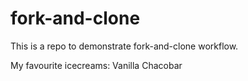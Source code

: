 # fork-and-clone
This is a repo to demonstrate fork-and-clone workflow.

My favourite icecreams:
 Vanilla
 Chacobar
